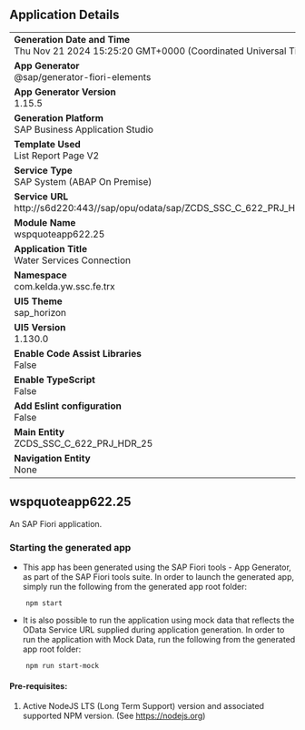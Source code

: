 ## Application Details
|               |
| ------------- |
|**Generation Date and Time**<br>Thu Nov 21 2024 15:25:20 GMT+0000 (Coordinated Universal Time)|
|**App Generator**<br>@sap/generator-fiori-elements|
|**App Generator Version**<br>1.15.5|
|**Generation Platform**<br>SAP Business Application Studio|
|**Template Used**<br>List Report Page V2|
|**Service Type**<br>SAP System (ABAP On Premise)|
|**Service URL**<br>http://s6d220:443//sap/opu/odata/sap/ZCDS_SSC_C_622_PRJ_HDR_25_CDS|
|**Module Name**<br>wspquoteapp622.25|
|**Application Title**<br>Water Services Connection|
|**Namespace**<br>com.kelda.yw.ssc.fe.trx|
|**UI5 Theme**<br>sap_horizon|
|**UI5 Version**<br>1.130.0|
|**Enable Code Assist Libraries**<br>False|
|**Enable TypeScript**<br>False|
|**Add Eslint configuration**<br>False|
|**Main Entity**<br>ZCDS_SSC_C_622_PRJ_HDR_25|
|**Navigation Entity**<br>None|

## wspquoteapp622.25

An SAP Fiori application.

### Starting the generated app

-   This app has been generated using the SAP Fiori tools - App Generator, as part of the SAP Fiori tools suite.  In order to launch the generated app, simply run the following from the generated app root folder:

```
    npm start
```

- It is also possible to run the application using mock data that reflects the OData Service URL supplied during application generation.  In order to run the application with Mock Data, run the following from the generated app root folder:

```
    npm run start-mock
```

#### Pre-requisites:

1. Active NodeJS LTS (Long Term Support) version and associated supported NPM version.  (See https://nodejs.org)


